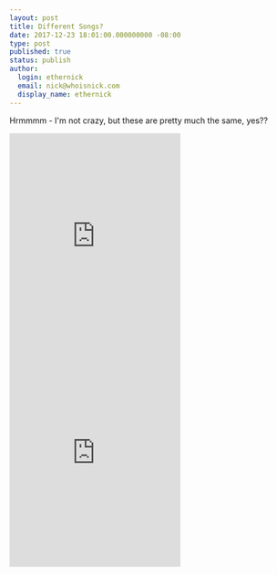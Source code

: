 ```yaml
---
layout: post
title: Different Songs?
date: 2017-12-23 18:01:00.000000000 -08:00
type: post
published: true
status: publish
author:
  login: ethernick
  email: nick@whoisnick.com
  display_name: ethernick
---
```

Hrmmmm - I'm not crazy, but these are pretty much the same, yes??

<iframe src="https://open.spotify.com/track/6r7dQe9qCH3ag5orO2WnJw" width="300" height="380" frameborder="0" allowtransparency="true"></iframe>

<iframe src="https://open.spotify.com/embed/track/3E6Ydoy1H8ePoigc10Mgsa" width="300" height="380" frameborder="0" allowtransparency="true"></iframe>